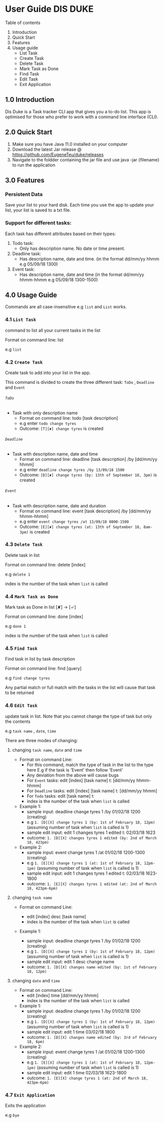 # User Guide DIS DUKE

Table of contents
1.  Introduction
2.  Quick Start
3.  Features
4.  Usage guide
    -   List Task
    -   Create Task
    -   Delete Task
    -   Mark Task as Done
    -   Find Task
    -   Edit Task
    -   Exit Application

## 1.0 Introduction 
Dis Duke is a Task tracker CLI app that gives you a to-do list. This app is optimised for those who prefer to work with a command line interface (CLI).

## 2.0 Quick Start 
1. Make sure you have Java 11.0 installed on your computer
2. Download the latest Jar release @ https://github.com/EugeneTeu/duke/releases
3. Navigate to the foldder containing the jar file and use java -jar {filename} to run the application


## 3.0 Features 

### Persistent  Data
Save your list to your hard disk. Each time you use the app to update your list, your list is saved to a txt file.

### Support for different tasks: 
Each task has different attributes based on their types: 
1. Todo task:
    *   Only has description name. No date or time present.
2. Deadline task:
    *   Has description name, date and time. (in the format dd/mm/yy hhmm e.g 05/09/18 1300) 
3. Event task:
    *   Has description name, date and time  (in the format dd/mm/yy hhmm-hhmm e.g 05/09/18 1300-1500) 

## 4.0 Usage Guide
Commands are all case-insensitive e.g `list` and `List` works.

### 4.1 `List Task` 

command to list all your current tasks in the list

Format on command line: list

e.g `list` 

### 4.2 `Create Task` 

Create task to add into your list in the app.

This command is divided to create the three different task: `ToDo` , `Deadline` and `Event`

###### `ToDo`

* Task with only description name
    * Format on command line: todo [task description]
    * e.g enter `todo change tyres`
    * Outcome: `[T][✘] change tyres` is created
    
###### `Deadline`

* Task with description name, date and time
    * Format on command line: deadline [task description] /by [dd/mm/yy hhmm]
    * e.g enter `deadline change tyres /by 13/09/18 1500`
    * Outcome: `[D][✘] change tyres (by: 13th of September 18, 3pm)` is created
    
###### `Event`

* Task with description name, date and duration
    * Format on command line: event [task description] /by [dd/mm/yy hhmm-hhmm]
    * e.g enter `event change tyres /at 13/09/18 0800-1500`
    * Outcome: `[E][✘] change tyres (at: 13th of September 18, 8am-3pm)` is created


### 4.3 `Delete Task` 

Delete task in list

Format on command line: delete [index]

e.g `delete 1`

index is the number of the task when `list` is called

### 4.4 `Mark Task as Done` 

Mark task as Done in list [✘]  -> [✓]

Format on command line: done [index]

e.g `done 1`

index is the number of the task when `list` is called

### 4.5 `Find Task` 

Find task in list by task description

Format on command line: find [query]

e.g `find change tyres`

Any partial match or full match with the tasks in the list will cause that task to be returned

### 4.6 `Edit Task` 

update task in list. Note that you cannot change the type of task but only the contents 

e.g `task name` , `date`, `time`

There are three modes of changing: 

1. changing `task name`, `date` and `time`
   * Format on command Line: 
     * For this command, match the type of task in the list to the type here E.g if the task is 'Event' then follow 'Event'
     * Any deviation from the above will cause bugs
     * For `Event` tasks: edit [index]  [task name] t: [dd/mm/yy hhmm-hhmm] 
     * For `Deadline` tasks: edit [index]  [task name] t: [dd/mm/yy hhmm] 
     * For `Todo` tasks: edit [task name] t:
     * index is the number of the task when `list` is called
   * Example 1: 
     * sample input: deadline change tyres 1 /by 01/02/18 1200 (creating)
     * e.g `1. [D][X] change tyres 1 (by: 1st of February 18, 12pm)` (assuming number of task when `list` is called is 1)
     * sample edit input: edit 1 changes tyres 1 edited t: 02/03/18 1623 
     * outcome: `1. [D][X] changes tyres 1 edited (by: 2nd of March 18, 423pm)`
   * Example 2:
     * sample input: event change tyres 1 /at 01/02/18 1200-1300 (creating)
     * e.g `1. [E][X] change tyres 1 (at: 1st of February 18, 12pm-1pm)` (assuming number of task when `list` is called is 1)
     * sample edit input: edit 1 changes tyres 1 edited t: 02/03/18 1623-1800 
     * outcome: `1. [E][X] changes tyres 1 edited (at: 2nd of March 18, 423pm-6pm)`
     
   
2. changing `task name`
   * Format on command Line:
     * edit [index] desc [task name]
     * index is the number of the task when `list` is called
     
   * Example 1: 
     * sample input: deadline change tyres 1 /by 01/02/18 1200 (creating)
     * e.g `1. [D][X] change tyres 1 (by: 1st of February 18, 12pm)` (assuming number of task when `list` is called is 1)
     * sample edit input: edit 1 desc change name
     * outcome: `1. [D][X] changes name edited (by: 1st of February 18, 12pm)` 
        

3. changing `date` and `time`
   * Format on command Line:
     * edit [index] time [dd/mm/yy hhmm]
     * index is the number of the task when `list` is called
   * Example 1: 
     * sample input: deadline change tyres 1 /by 01/02/18 1200 (creating)
     * e.g `1. [D][X] change tyres 1 (by: 1st of February 18, 12pm)` (assuming number of task when `list` is called is 1)
     * sample edit input: edit 1 time 03/02/18 1800
     * outcome: `1. [D][X] changes name edited (by: 3rd of February 18, 6pm)` 
   * Example 2:
     * sample input: event change tyres 1 /at 01/02/18 1200-1300 (creating)
     * e.g `1. [E][X] change tyres 1 (at: 1st of February 18, 12pm-1pm)` (assuming number of task when `list` is called is 1)
     * sample edit input: edit 1 time 02/03/18 1623-1800 
     * outcome: `1. [E][X] change tyres 1 (at: 2nd of March 18, 423pm-6pm)`
     

### 4.7 `Exit Application` 

Exits the application 

e.g `bye` 
